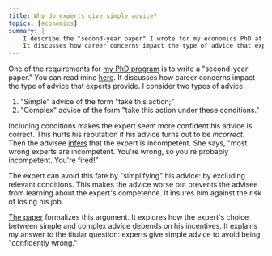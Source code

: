 ```yaml
---
title: Why do experts give simple advice?
topics: [economics]
summary: |
    I describe the "second-year paper" I wrote for my economics PhD at Stanford.
    It discusses how career concerns impact the type of advice that experts provide.
---
```


One of the requirements for [my PhD program](/blog/stanford/) is to write a "second-year paper."
You can read mine [here][paper-url].
It discusses how career concerns impact the type of advice that experts provide.
I consider two types of advice:

1. "Simple" advice of the form "take this action;"
2. "Complex" advice of the form "take this action under these conditions."

Including conditions makes the expert seem more confident his advice is correct.
This hurts his reputation if his advice turns out to be *incorrect*.
Then the advisee [infers](/blog/learning-noisy-signals/) that the expert is incompetent.
She says, "most wrong experts are incompetent.
You're wrong, so you're probably incompetent.
You're fired!"

The expert can avoid this fate by "simplifying" his advice: by excluding relevant conditions.
This makes the advice worse but prevents the advisee from learning about the expert's competence.
It insures him against the risk of losing his job.

[The paper][paper-url] formalizes this argument.
It explores how the expert's choice between simple and complex advice depends on his incentives.
It explains my answer to the titular question: experts give simple advice to avoid being "confidently wrong."

[paper-url]: https://arxiv.org/abs/2209.11710v1
